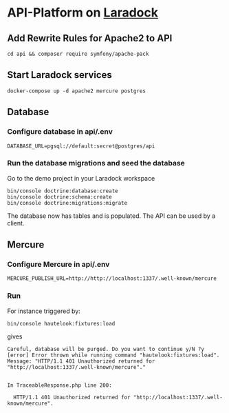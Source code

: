 # API-Platform on [Laradock](http://laradock.io)
## Add Rewrite Rules for Apache2 to API
```
cd api && composer require symfony/apache-pack
```
## Start Laradock services
```
docker-compose up -d apache2 mercure postgres
```
## Database
### Configure database in api/.env
```
DATABASE_URL=pgsql://default:secret@postgres/api
```
### Run the database migrations and seed the database
Go to the demo project in your Laradock workspace
```
bin/console doctrine:database:create
bin/console doctrine:schema:create
bin/console doctrine:migrations:migrate
```
The database now has tables and is populated. The API can be used by a client.
## Mercure
### Configure Mercure in api/.env
```
MERCURE_PUBLISH_URL=http://http://localhost:1337/.well-known/mercure
```
### Run 
For instance triggered by:
```
bin/console hautelook:fixtures:load
```
gives
```
Careful, database will be purged. Do you want to continue y/N ?y
[error] Error thrown while running command "hautelook:fixtures:load". Message: "HTTP/1.1 401 Unauthorized returned for "http://localhost:1337/.well-known/mercure"."


In TraceableResponse.php line 200:
                                                                                     
  HTTP/1.1 401 Unauthorized returned for "http://localhost:1337/.well-known/mercure".  
                                                                                     
```